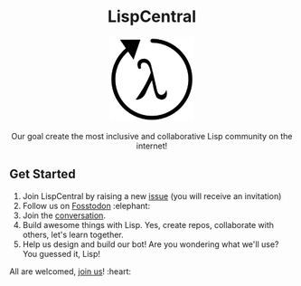 <div align="center">
  <h1>LispCentral</h1>
  <img src="https://raw.githubusercontent.com/LispCentral/.github/main/lispcentral-white-bg.png" width="150"/>
  <p>Our goal create the most inclusive and collaborative Lisp community on the internet!</p>
</div>
<h2>Get Started</h2>
<ol>
  <li>Join LispCentral by raising a new <a href="https://github.com/LispCentral/.github/issues/new">issue</a> (you will receive an invitation)</li>
  <li>Follow us on <a href="https://fosstodon.org/@LispCentral">Fosstodon</a> :elephant:</li>
  <li>Join the <a href="https://github.com/orgs/LispCentral/discussions">conversation</a>.</li>
  <li>Build awesome things with Lisp. Yes, create repos, collaborate with others, let's learn together.</li>
  <li>Help us design and build our bot! Are you wondering what we'll use? You guessed it, Lisp!</li>
</ol>
<p>All are welcomed, <a href="https://github.com/LispCentral/.github/issues/new">join us</a>! :heart:</p>

